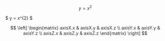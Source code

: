---
---

$$ y = x^{2} $$


$ y = x^{2} $

$$
\left[
\begin{matrix}
 axisX.x & axisX.y & axisX.z \\
 axisY.x & axisY.y & axisY.z \\
 axisZ.x & axisZ.y & axisZ.z
 \end{matrix}
 \right]
$$
